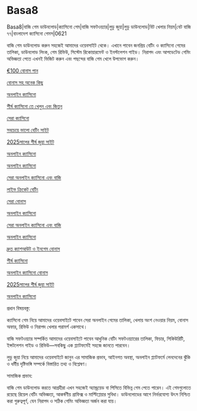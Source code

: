 # Basa8
Basa8|বাজি গেম ডাউনলোড|ক্যাসিনো গেম|বাজি সফটওয়্যার|লুডু জুয়া|লুডু ডাউনলোড|বিট খেলার নিয়ম|বেট বাজি ৭৭|বাংলাদেশ ক্যাসিনো গেমস|0621

বাজি গেম ডাউনলোড করুন সহজেই আমাদের ওয়েবসাইট থেকে। এখানে পাবেন জনপ্রিয় বেটিং ও ক্যাসিনো গেমের তালিকা, ডাউনলোড লিংক, গেম রিভিউ, সিস্টেম রিকোয়ারমেন্ট ও ইনস্টলেশন গাইড। নিরাপদ এবং আপডেটেড গেমিং অভিজ্ঞতা পেতে এখনই ভিজিট করুন এবং পছন্দের বাজি গেম খেলে উপভোগ করুন।

<a href="https://basa8pro.com/">€100 বোনাস পান</a>

<a href="https://basa8pro.net/">বোনাস সহ অনেক কিছু</a>

<a href="https://basa8vip.net/">অনলাইন ক্যাসিনো</a>

<a href="https://basa8us.net/">শীর্ষ ক্যাসিনো তে খেলুন এবং জিতুন</a>

<a href="https://basa8vip.com/">সেরা ক্যাসিনো</a>

<a href="https://basa8us.com/">সবচেয়ে ভালো বেটিং সাইট</a>

<a href="https://basa8now.com/">2025সালের শীর্ষ জুয়া সাইট</a>

<a href="https://basa8now.net/">অনলাইন ক্যাসিনো </a>

<a href="https://basa8hub.com/">অনলাইন ক্যাসিনো</a>

<a href="https://basa8hub.net/">সেরা অনলাইন ক্যাসিনো এবং বাজি</a>

<a href="https://basa8uk.com/">লাইভ ক্রিকেট বেটিং</a>

<a href="https://basa8uk.net/">সেরা বোনাস</a>

<a href="https://basa8hub.com/">অনলাইন ক্যাসিনো</a>

<a href="https://basa8hub.net/">সেরা অনলাইন ক্যাসিনো এবং বাজি</a>

<a href="https://basa8sx.com/">অনলাইন ক্যাসিনো</a>

<a href="https://basa8sx.net/">দ্রুত ক্যাশআউট ও ইনগেম বোনাস</a>

<a href="https://basa8wap.net/">শীর্ষ ক্যাসিনো</a>

<a href="https://basa8wap.com/">অনলাইন ক্যাসিনো বোনাস</a>

<a href="https://basa8now.com/">2025সালের শীর্ষ জুয়া সাইট</a>

<a href="https://basa8now.net/">অনলাইন ক্যাসিনো </a>

প্রধান বিষয়বস্তু:

ক্যাসিনো গেম নিয়ে আমাদের ওয়েবসাইটে পাবেন সেরা অনলাইন গেমের তালিকা, খেলায় অংশ নেওয়ার নিয়ম, বোনাস অফার, রিভিউ ও নিরাপদ খেলার পরামর্শ একসাথে।

বাজি সফটওয়্যার সম্পর্কিত আমাদের ওয়েবসাইটে পাবেন আধুনিক বেটিং সফটওয়্যারের তালিকা, ফিচার, সিকিউরিটি, ইন্সটলেশন গাইড ও রিভিউ—সবকিছু এক প্ল্যাটফর্মেই সহজে জানতে পারবেন।

লুডু জুয়া নিয়ে আমাদের ওয়েবসাইটে জানুন এর সামাজিক প্রভাব, আইনগত অবস্থা, অনলাইন প্ল্যাটফর্মে লেনদেনের ঝুঁকি ও ধর্মীয় দৃষ্টিভঙ্গি সম্পর্কে বিস্তারিত তথ্য ও বিশ্লেষণ।

সামাজিক প্রভাব:

বাজি গেম ডাউনলোড করতে আগ্রহীরা এখন সহজেই অ্যান্ড্রয়েড বা পিসিতে বিভিন্ন গেম পেতে পারেন। এই গেমগুলোতে রয়েছে রিয়েল বেটিং অভিজ্ঞতা, আকর্ষণীয় গ্রাফিক্স ও মাল্টিপ্লেয়ার সুবিধা। ডাউনলোডের আগে নির্ভরযোগ্য উৎস নিশ্চিত করা গুরুত্বপূর্ণ, যেন নিরাপদ ও সঠিক গেমিং অভিজ্ঞতা অর্জন করা যায়।

